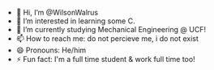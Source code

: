 - 👋 Hi, I’m @WilsonWalrus
- 👀 I’m interested in learning some C.
- 🌱 I’m currently studying Mechanical Engineering @ UCF!
- 📫 How to reach me: do not percieve me, i do not exist
- 😄 Pronouns: He/him
- ⚡ Fun fact: I'm a full time student & work full time too!

<!---
WilsonWalrus/WilsonWalrus is a ✨ special ✨ repository because its `README.md` (this file) appears on your GitHub profile.
You can click the Preview link to take a look at your changes.
--->

